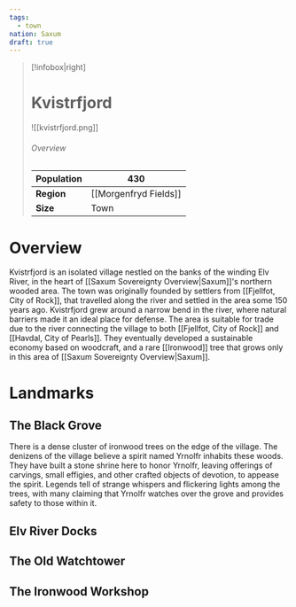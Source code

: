 ```yaml
---
tags:
  - town
nation: Saxum
draft: true
---
```

> [!infobox|right]
> # Kvistrfjord
> ![[kvistrfjord.png]]
> ###### Overview
> | **Population** | 430 |
> | - | - |
> | **Region** | [[Morgenfryd Fields]] |
> | **Size** | Town |
# Overview
Kvistrfjord is an isolated village nestled on the banks of the winding Elv River, in the heart of [[Saxum Sovereignty Overview|Saxum]]'s northern wooded area. The town was originally founded by settlers from [[Fjellfot, City of Rock]], that travelled along the river and settled in the area some 150 years ago. Kvistrfjord grew around a narrow bend in the river, where natural barriers made it an ideal place for defense. The area is suitable for trade due to the river connecting the village to both [[Fjellfot, City of Rock]] and [[Havdal, City of Pearls]]. They eventually developed a sustainable economy based on woodcraft, and a rare [[Ironwood]] tree that grows only in this area of [[Saxum Sovereignty Overview|Saxum]].
# Landmarks
## The Black Grove
There is a dense cluster of ironwood trees on the edge of the village. The denizens of the village believe a spirit named Yrnolfr inhabits these woods. They have built a stone shrine here to honor Yrnolfr, leaving offerings of carvings, small effigies, and other crafted objects of devotion, to appease the spirit. Legends tell of strange whispers and flickering lights among the trees, with many claiming that Yrnolfr watches over the grove and provides safety to those within it.
## Elv River Docks

## The Old Watchtower
## The Ironwood Workshop
